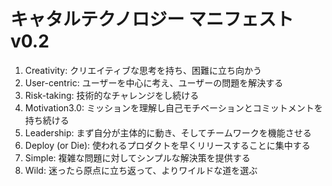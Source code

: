 # キャタルテクノロジー マニフェスト v0.2

1. Creativity: クリエイティブな思考を持ち、困難に立ち向かう
1. User-centric: ユーザーを中心に考え、ユーザーの問題を解決する
1. Risk-taking: 技術的なチャレンジをし続ける
1. Motivation3.0: ミッションを理解し自己モチベーションとコミットメントを持ち続ける
1. Leadership: まず自分が主体的に動き、そしてチームワークを機能させる
1. Deploy (or Die): 使われるプロダクトを早くリリースすることに集中する
1. Simple: 複雑な問題に対してシンプルな解決策を提供する
1. Wild: 迷ったら原点に立ち返って、よりワイルドな道を選ぶ

